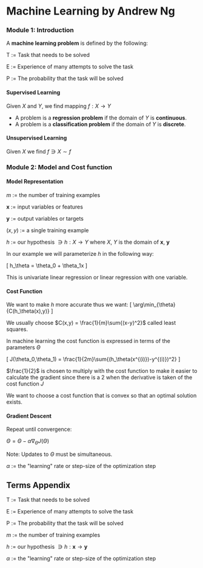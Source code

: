 # Machine Learning by Andrew Ng


### Module 1: Introduction

A **machine learning problem** is defined by the following:

T := Task that needs to be solved

E := Experience of many attempts to solve the task

P := The probability that the task will be solved

#### Supervised Learning

Given $X$ and $Y$, we find mapping $f:X\rightarrow Y$

- A problem is a **regression problem** if the domain of $Y$ is **continuous**.
- A problem is a **classification problem** if the domain of $Y$ is **discrete**.

#### Unsupervised Learning

Given $X$ we find $f \ni X \sim f$

### Module 2: Model and Cost function


#### Model Representation

$m$ := the number of training examples

$\textbf{x}$ := input variables or features

$\textbf{y}$ := output variables or targets

$(x,y)$ := a single training example

$h$ := our hypothesis $\ni h: X \rightarrow Y$ where $X$, $Y$ is the domain of $\textbf{x}$, $\textbf{y}$

In our example we will parameterize $h$ in the following way:

\[ h_\theta = \theta_0 + \theta_1x
\]

This is univariate linear regression or linear regression with one variable.

#### Cost Function

We want to make $h$ more accurate thus we want:
\[
\arg\min_{\theta}{C(h_\theta(x),y)}
\]

We usually choose $C(x,y) = \frac{1}{m}\sum{(x-y)^2}$ called least squares.

In machine learning the cost function is expressed in terms of the parameters $\Theta$

\[
J(\theta_0,\theta_1) = \frac{1}{2m}\sum{(h_\theta(x^{(i)})-y^{(i)})^2}
\]

$\frac{1}{2}$ is chosen to multiply with the cost function to make it easier to calculate the gradient since there is a 2 when the derivative is taken of the cost function $J$

We want to choose a cost function that is convex so that an optimal solution exists.

#### Gradient Descent

Repeat until convergence:

$\Theta = \Theta - \alpha \nabla_\Theta J(\Theta)$

Note: Updates to $\Theta$ must be simultaneous.

$\alpha$ := the "learning" rate or step-size of the optimization step

## Terms Appendix

T := Task that needs to be solved

E := Experience of many attempts to solve the task

P := The probability that the task will be solved

$m$ := the number of training examples

$h$ := our hypothesis $\ni h: \textbf{x} \rightarrow \textbf{y}$

$\alpha$ := the "learning" rate or step-size of the optimization step
